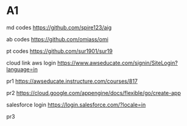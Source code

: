 # A1



md codes
https://github.com/spire123/aig 

ab codes
https://github.com/omiass/omi

pt codes
https://github.com/sur1901/sur19


cloud link 
aws login
https://www.awseducate.com/signin/SiteLogin?language=in

pr1
https://awseducate.instructure.com/courses/817

pr2
https://cloud.google.com/appengine/docs/flexible/go/create-app


salesforce login
https://login.salesforce.com/?locale=in

pr3

